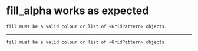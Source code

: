 # fill_alpha works as expected

    fill must be a valid colour or list of <GridPattern> objects.

---

    fill must be a valid colour or list of <GridPattern> objects.

